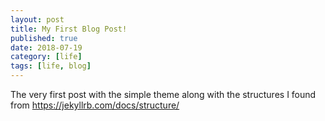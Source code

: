 ```yaml
---
layout: post
title: My First Blog Post!
published: true
date: 2018-07-19
category: [life]
tags: [life, blog]
---
```


The very first post with the simple theme along with the structures I found from https://jekyllrb.com/docs/structure/
